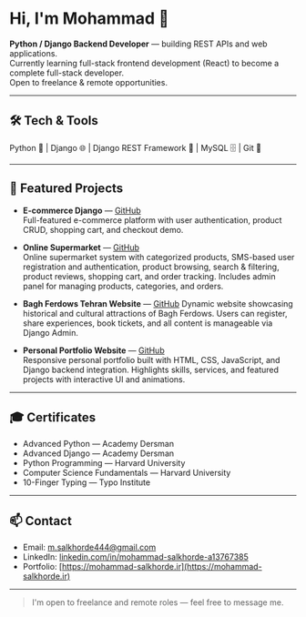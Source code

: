 # Hi, I'm Mohammad 👋
**Python / Django Backend Developer** — building REST APIs and web applications.  
Currently learning full-stack frontend development (React) to become a complete full-stack developer.  
Open to freelance & remote opportunities.

---

## 🛠 Tech & Tools
Python 🐍 | Django 🌐 | Django REST Framework 🔗 | MySQL 🗄 | Git 🔧

---

## 🚀 Featured Projects

* **E-commerce Django** — [GitHub](https://github.com/MohammadSalkhorde/shop_project)               
  Full-featured e-commerce platform with user authentication, product CRUD, shopping cart, and checkout demo.

* **Online Supermarket** — [GitHub](https://github.com/MohammadSalkhorde/online-supermarket)            
  Online supermarket system with categorized products, SMS-based user registration and authentication, product browsing, search & filtering, product reviews, shopping cart, and order tracking. Includes admin
  panel for managing products, categories, and orders.

* **Bagh Ferdows Tehran Website** — [GitHub](https://github.com/MohammadSalkhorde/bagh-ferdows-website)
  Dynamic website showcasing historical and cultural attractions of Bagh Ferdows. Users can register, share experiences, book tickets, and all content is manageable via Django Admin.

* **Personal Portfolio Website** — [GitHub](https://github.com/MohammadSalkhorde/portfolio)           
  Responsive personal portfolio built with HTML, CSS, JavaScript, and Django backend integration. Highlights skills, services, and featured projects with interactive UI and animations.

--- 


## 🎓 Certificates
- Advanced Python — Academy Dersman  
- Advanced Django — Academy Dersman  
- Python Programming — Harvard University  
- Computer Science Fundamentals — Harvard University  
- 10-Finger Typing — Typo Institute

---

## 📫 Contact
- Email: m.salkhorde444@gmail.com  
- LinkedIn: [linkedin.com/in/mohammad-salkhorde-a13767385](https://www.linkedin.com/in/mohammad-salkhorde-a13767385)  
- Portfolio: [https://mohammad-salkhorde.ir](https://mohammad-salkhorde.ir)

---

> I'm open to freelance and remote roles — feel free to message me.
